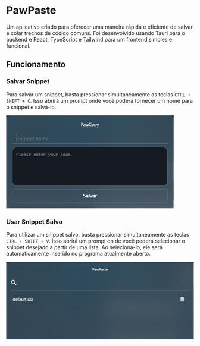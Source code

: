 # PawPaste

Um aplicativo criado para oferecer uma maneira rápida e eficiente de salvar e colar trechos de código comuns. Foi desenvolvido usando Tauri para o backend e React, TypeScript e Tailwind para um frontend simples e funcional.

## Funcionamento

### Salvar Snippet
Para salvar um snippet, basta pressionar simultaneamente as teclas ```CTRL + SHIFT + C```. Isso abrirá um prompt onde você poderá fornecer um nome para o snippet e salvá-lo.

![pawcopy](pawpaste03.png)

### Usar Snippet Salvo
Para utilizar um snippet salvo, basta pressionar simultaneamente as teclas ```CTRL + SHIFT + V```. Isso abrirá um prompt on  de você poderá selecionar o snippet desejado a partir de uma lista. Ao selecioná-lo, ele será automaticamente inserido no programa atualmente aberto.

![pawcopy](pawpaste04.png)
